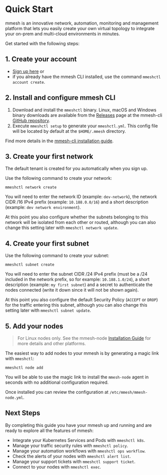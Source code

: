 # Quick Start

mmesh is an innovative network, automation, monitoring and management platform that lets you easily create your own virtual topology to integrate your on-prem and multi-cloud environments in minutes.

Get started with the following steps:

## 1. Create your account

- [Sign up here](https://mmesh.io/signup) or
- if you already have the mmesh CLI installed, use the command `mmeshctl account create`.

## 2. Install and configure mmesh CLI

1. Download and install the `mmeshctl` binary. Linux, macOS and Windows binary downloads are available from the [Releases](https://github.com/mmesh/m-cli/releases) page at the mmesh-cli [GitHub repository](https://github.com/mmesh/m-cli).
2. Execute `mmeshctl setup` to generate your `mmeshctl.yml`. This config file will be located by default at the `$HOME/.mmesh` directory.

Find more details in the [mmesh-cli installation guide](/docs/platform/installation/cli/).

## 3. Create your first network

The default tenant is created for you automatically when you sign up.

Use the following command to create your network:

```shell
mmeshctl network create
```

You will need to enter the network ID (example: `dev-network`), the network CIDR /16 IPv4 prefix (example: `10.188.0.0/16`) and a short description (example: `dev network environment`).

At this point you also configure whether the subnets belonging to this network will be isolated from each other or routed, although you can also change this setting later with `mmeshctl network update`.

## 4. Create your first subnet

Use the following command to create your subnet:

```shell
mmeshctl subnet create
```

You will need to enter the subnet CIDR /24 IPv4 prefix (must be a /24 included in the network prefix, so for example: `10.188.1.0/24`), a short description (example: `my first subnet`) and a secret to authenticate the nodes connected (write it down since it will not be shown again).

At this point you also configure the default Security Policy (`ACCEPT` or `DROP`) for the traffic entering this subnet, although you can also change this setting later with `mmeshctl subnet update`.

## 5. Add your nodes

> For Linux nodes only. See the mmesh-node [Installation Guide](/docs/platform/installation/nodes/) for more details and other platforms.

The easiest way to add nodes to your mmesh is by generating a magic link with `mmeshctl`:

```shell
mmeshctl node add
```

You will be able to use the magic link to install the `mmesh-node` agent in seconds with no additional configuration required.

Once installed you can review the configuration at `/etc/mmesh/mmesh-node.yml`.

## Next Steps

By completing this guide you have your mmesh up and running and are ready to explore all the features of mmesh:

- Integrate your Kubernetes Services and Pods with `mmeshctl k8s`.
- Manage your traffic security rules with `mmeshctl policy`.
- Manage your automation workflows with `mmeshctl ops workflow`.
- Check the alerts of your nodes with `mmeshctl alert list`.
- Manage your support tickets with `mmeshctl support ticket`.
- Connect to your nodes with `mmeshctl exec`.

